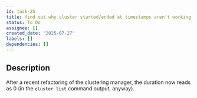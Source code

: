 ```yaml
---
id: task-25
title: find out why cluster started/ended at timestamps aren't working anymore
status: To Do
assignee: []
created_date: "2025-07-27"
labels: []
dependencies: []
---
```


## Description

After a recent refactoring of the clustering manager, the duration now reads as
0 (in the `cluster list` command output, anyway).
